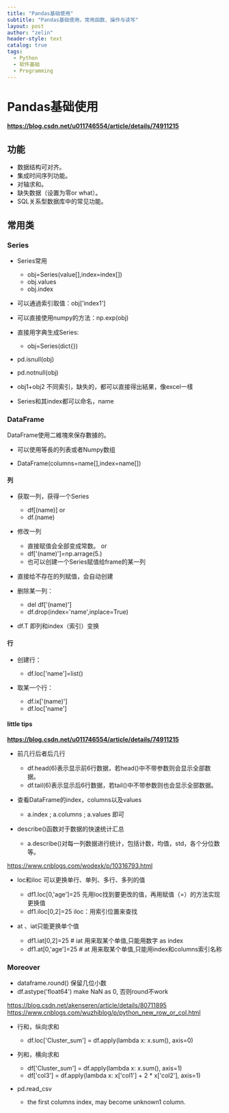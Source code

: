```yaml
---
title: "Pandas基础使用"
subtitle: "Pandas基础使用，常用函数、操作与读写"
layout: post
author: "zelin"
header-style: text
catalog: true
tags:
  - Python
  - 软件基础
  - Programming
---
```


# Pandas基础使用
**https://blog.csdn.net/u011746554/article/details/74911215**

## 功能

* 数据结构可对齐。
* 集成时间序列功能。
* 对轴求和。
* 缺失数据（设置为零or what）。 
* SQL关系型数据库中的常见功能。

## 常用类

### Series 

* Series常用

  * obj=Series(value[],index=index[])
  * obj.values
  * obj.index

* 可以通過索引取值：obj['index1']
  
* 可以直接使用numpy的方法：np.exp(obj)

* 直接用字典生成Series:
  * obj=Series(dict{})

* pd.isnull(obj)
* pd.notnull(obj)

* obj1+obj2 不同索引，缺失的，都可以直接得出結果，像excel一樣

* Series和其index都可以命名，name

### DataFrame

DataFrame使用二維塊來保存數據的。

* 可以使用等長的列表或者Numpy数组

* DataFrame(columns=name\[\],index=name\[\])

#### 列

* 获取一列，获得一个Series
  * df[(name)] or
  * df.(name)

* 修改一列
  * 直接赋值会全部变成常数。 or
  * df['(name)']=np.arrage(5.)
  * 也可以创建一个Series赋值给frame的某一列

* 直接给不存在的列赋值，会自动创建

* 删除某一列：
  * del df['(name)']
  * df.drop(index='name',inplace=True)

* df.T 即列和index（索引）变换

#### 行
* 创建行：
  * df.loc['name']=list()

* 取某一个行：
  * df.ix['(name)']
  * df.loc['name']

#### little tips

**https://blog.csdn.net/u011746554/article/details/74911215**
* 前几行后者后几行
  * df.head(6)表示显示前6行数据，若head()中不带参数则会显示全部数据。
  * df.tail(6)表示显示后6行数据，若tail()中不带参数则也会显示全部数据。

* 查看DataFrame的index，columns以及values
  * a.index ; a.columns ; a.values 即可

* describe()函数对于数据的快速统计汇总
  * a.describe()对每一列数据进行统计，包括计数，均值，std，各个分位数等。

https://www.cnblogs.com/wodexk/p/10316793.html
* loc和iloc 可以更换单行、单列、多行、多列的值
  * df1.loc[0,'age']=25      先用loc找到要更改的值，再用赋值（=）的方法实现更换值
  * df1.iloc[0,2]=25       iloc：用索引位置来查找

* at 、iat只能更换单个值
  * df1.iat[0,2]=25      # iat 用来取某个单值,只能用数字 as index
  * df1.at[0,'age']=25         # at 用来取某个单值,只能用index和columns索引名称


### Moreover

* dataframe.round() 保留几位小数
* df.astype('float64') make NaN as 0, 否则round不work

https://blog.csdn.net/akenseren/article/details/80711895
https://www.cnblogs.com/wuzhiblog/p/python_new_row_or_col.html
* 行和，纵向求和
  * df.loc['Cluster_sum'] = df.apply(lambda x: x.sum(), axis=0) 
* 列和，横向求和
  * df['Cluster_sum'] = df.apply(lambda x: x.sum(), axis=1)
  * df['col3'] = df.apply(lambda x: x['col1'] + 2 * x['col2'], axis=1)  

* pd.read_csv
  * the first columns index, may become unknown1 column.


